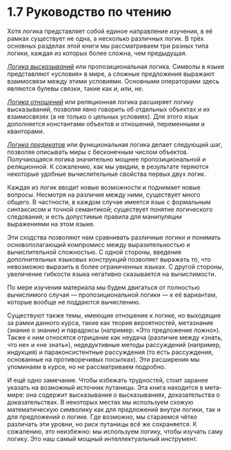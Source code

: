 # 1.7 Руководство по чтению

Хотя логика представляет собой единое направление изучения, в её рамках существует не одна, а несколько различных логик. В трёх основных разделах этой книги мы рассматриваем три разных типа логики, каждая из которых более сложна, чем предыдущая.

_[Логика высказываний](https://azbyka.ru/otechnik/Spravochniki/slovar-po-logike/162)_ или пропозициональная логика. Символы в языке представляют «условия» в мире, а сложные предложения выражают взаимосвязи между этими условиями. Основными операторами здесь являются булевы связки, такие как _и_, _или_, _не_.

_[Логика отношений](https://azbyka.ru/otechnik/Spravochniki/slovar-po-logike/173)_ или реляционная логика расширяет логику высказываний, позволяя явно говорить об отдельных объектах и их взаимосвязях (а не только о цельных условиях). Для этого язык дополняется константами объектов и отношений, переменными и кванторами.

_[Логика предикатов](https://azbyka.ru/otechnik/Spravochniki/slovar-po-logike/174)_ или функциональная логика делает следующий шаг, позволяя описывать миры с бесконечным числом объектов. Получающаяся логика значительно мощнее пропозициональной и реляционной. К сожалению, как мы увидим, в результате теряются некоторые удобные вычислительные свойства первых двух логик.

Каждая из логик вводит новые возможности и поднимает новые вопросы. Несмотря на различия между ними, существует много общего. В частности, в каждом случае имеется язык с формальным синтаксисом и точной семантикой; существует понятие логического следования; и есть допустимые правила для манипуляции выражениями на этом языке.

Эти сходства позволяют нам сравнивать различные логики и понимать основополагающий компромисс между выразительностью и вычислительной сложностью. С одной стороны, введение дополнительных языковых конструкций позволяет выражать то, что невозможно выразить в более ограниченных языках. С другой стороны, увеличение гибкости языка негативно сказывается на вычислимости.

По мере изучения материала мы будем двигаться от полностью вычислимого случая — пропозициональной логики — к её вариантам, которые вообще не поддаются вычислению.

Существуют также темы, имеющие отношение к логике, но выходящие за рамки данного курса, такие как теория вероятностей, метазнание (знание о знании) и парадоксы (например: «Это предложение ложно»). Также к ним относятся отрицание как неудача (различие между «знать, что не» и «не знать»), недедуктивные методы рассуждений (например, индукция) и параконсистентные рассуждения (то есть рассуждения, основанные на противоречивых посылках). Эти расширения мы упоминаем в курсе, но не рассматриваем подробно.

И ещё одно замечание. Чтобы избежать трудностей, стоит заранее указать на возможный источник путаницы. Эта книга находится в мета-мире: она содержит высказывания о высказываниях, доказательства о доказательствах. В некоторых местах мы используем схожую математическую символику как для предложений внутри логики, так и для предложений о логике. Где возможно, мы стараемся чётко различать эти уровни, но риск путаницы всё же сохраняется. К сожалению, это неизбежно: мы используем логику, чтобы изучать саму логику. Это наш самый мощный интеллектуальный инструмент.